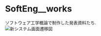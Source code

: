 # SoftEng__works
ソフトウェア工学概論で制作した発表資料たち.  
![新システム画面遷移図](https://github.com/Fusa-F/SoftEng__works/新システム画面遷移図.png)
